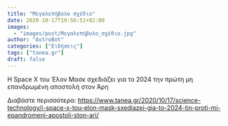 ```yaml
---
title: "Μεγαλεπήβολο σχέδιο"
date: 2020-10-17T19:56:51+02:00
images:
  - "images/post/Μεγαλεπήβολο_σχέδιο.jpg"
author: "AstroBot"
categories: ["Ειδήσεις"]
tags: ["tanea.gr"]
draft: false
---
```


Η Space X του Έλον Μασκ σχεδιάζει για το 2024 την πρώτη μη επανδρωμένη αποστολή στον Άρη

Διαβάστε περισσότερα: https://www.tanea.gr/2020/10/17/science-technology/i-space-x-tou-elon-mask-sxediazei-gia-to-2024-tin-proti-mi-epandromeni-apostoli-ston-ari/
